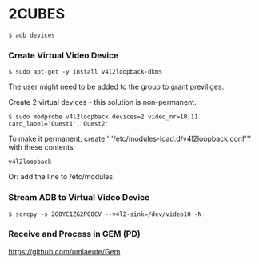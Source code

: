 # 2CUBES

    $ adb devices







### Create Virtual Video Device


    $ sudo apt-get -y install v4l2loopback-dkms

The user might need to be added to the group to grant previliges.


Create 2 virtual devices - this solution is non-permanent.

    $ sudo modprobe v4l2loopback devices=2 video_nr=10,11 card_label='Quest1','Quest2'


To make it permanent, create '''/etc/modules-load.d/v4l2loopback.conf''' with these contents:

    v4l2loopback

Or: add the line to /etc/modules.

### Stream ADB to Virtual Video Device

    $ scrcpy -s 2G0YC1ZG2P08CV --v4l2-sink=/dev/video10 -N




### Receive and Process in GEM (PD)

https://github.com/umlaeute/Gem



